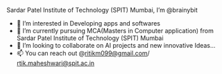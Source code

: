 Sardar Patel Institute of Technology (SPIT) Mumbai, I’m @brainybit
- 👀 I’m interested in Developing apps and softwares
- 🌱 I’m currently pursuing MCA(Masters in Computer application) from Sardar Patel Institute of Technology (SPIT) Mumbai
- 💞️ I’m looking to collaborate on AI projects and new innovative Ideas...
- 📫 You can reach out @ritikm099@gmail.com/ rtik.maheshwari@spit.ac.in

<!---
brainybit/brainybit is a ✨ special ✨ repository because its `README.md` (this file) appears on your GitHub profile.
You can click the Preview link to take a look at your changes.
--->
